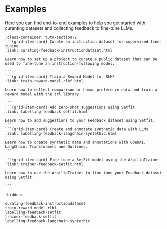 # Examples

Here you can find end-to-end examples to help you get started with curanting datasets and collecting feedback to fine-tune LLMs.

````{grid}  1 1 3 3
:class-container: tuto-section-2
```{grid-item-card} Curate an instruction dataset for supervised fine-tuning
:link: curating-feedback-instructiondataset.html

Learn how to set up a project to curate a public dataset that can be used to fine-tune an instruction-following model.

```
```{grid-item-card} Train a Reward Model for RLHF
:link: train-reward-model-rlhf.html

Learn how to collect comparison or human preference data and train a reward model with the trl library.

```
```{grid-item-card} Add zero-shot suggestions using Setfit
:link: labelling-feedback-setfit.html

Learn how to add suggestions to your Feedback dataset using Setfit.
```
```{grid-item-card} Create and annotate synthetic data with LLMs
:link: labelling-feedback-langchain-syntethic.html

Learn how to create synthetic data and annotations with OpenAI, LangChain, Transformers and Outlines.
```

```{grid-item-card} Fine-tune a SetFit model using the ArgillaTrainer
:link: trainer-feedback-setfit.html

Learn how to use the ArgillaTrainer to fine-tune your Feedback dataset using Setfit.

```

````

```{toctree}
:hidden:

curating-feedback-instructiondataset
train-reward-model-rlhf
labelling-feedback-setfit
trainer-feedback-setfit
labelling-feedback-langchain-syntethic
```
